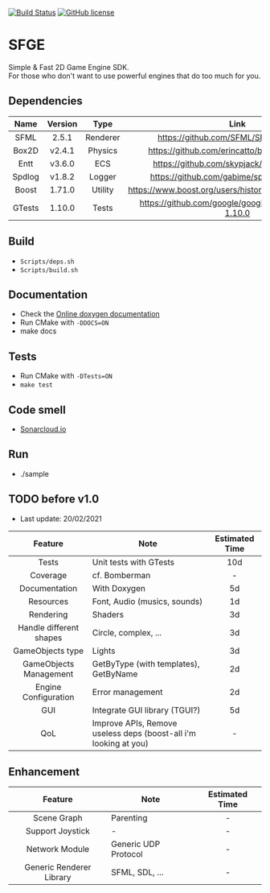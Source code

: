 [![Build Status](https://travis-ci.com/stephgalibert/sfge.svg?token=4xRtKLGfqqmAj18wsve3&branch=main)](https://travis-ci.com/stephgalibert/sfge)
[![GitHub license](https://img.shields.io/github/license/stephgalibert/SFGE)](https://github.com/stephgalibert/SFGE/blob/main/LICENSE)


# SFGE
Simple & Fast 2D Game Engine SDK.  
For those who don't want to use powerful engines that do too much for you.

## Dependencies
| Name   | Version | Type    | Link |
| :----: | :----: | :------: | :------------------------------------------------------: |
| SFML   | 2.5.1  | Renderer | https://github.com/SFML/SFML/tree/2.5.1                  |
| Box2D  | v2.4.1 | Physics  | https://github.com/erincatto/box2d/tree/v2.4.1           |
| Entt   | v3.6.0 | ECS      | https://github.com/skypjack/entt/tree/v3.6.0             |
| Spdlog | v1.8.2 | Logger   | https://github.com/gabime/spdlog/tree/v1.8.2             |
| Boost  | 1.71.0 | Utility  | https://www.boost.org/users/history/version_1_71_0.html  |
| GTests | 1.10.0 | Tests    | https://github.com/google/googletest/tree/release-1.10.0 | 
 
## Build
* `Scripts/deps.sh`
* `Scripts/build.sh`

## Documentation
* Check the [Online doxygen documentation](https://stephgalibert.github.io/SFGE/)
* Run CMake with `-DDOCS=ON`
* make docs

## Tests
* Run CMake with `-DTests=ON`
* `make test`

## Code smell
* [Sonarcloud.io](https://sonarcloud.io/dashboard?id=stephgalibert_SFGE)


## Run
* ./sample

## TODO before v1.0
* Last update: 20/02/2021

| Feature | Note | Estimated Time |
| :-----: | ----- | :------------: |
| Tests   | Unit tests with GTests | 10d
| Coverage | cf. Bomberman | -
| Documentation | With Doxygen | 5d 
| Resources | Font, Audio (musics, sounds) | 1d
| Rendering | Shaders | 3d
| Handle different shapes | Circle, complex, ... | 3d
| GameObjects type | Lights | 3d
| GameObjects Management | GetByType (with templates), GetByName | 2d
| Engine Configuration | Error management | 2d
| GUI | Integrate GUI library (TGUI?) | 5d
| QoL | Improve APIs, Remove useless deps (boost-all i'm looking at you) | -

  
## Enhancement
| Feature                   | Note                 | Estimated Time |
| :-----------------------: | -------------------- | :------------: |
| Scene Graph               | Parenting            | -              |
| Support Joystick          | -                    | -              |
| Network Module            | Generic UDP Protocol | -              |
| Generic Renderer Library  | SFML, SDL, ...       | -              |
